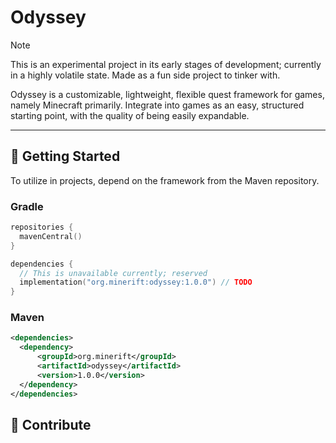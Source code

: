 # Odyssey

> [!NOTE]
> This is an experimental project in its early stages of development; currently in a highly volatile state. Made as a fun side project to tinker with.

Odyssey is a customizable, lightweight, flexible quest framework for games, namely Minecraft primarily. Integrate into games as an easy, structured starting point, with the quality of being easily expandable.

---

## 🧩 Getting Started
To utilize in projects, depend on the framework from the Maven repository.

### Gradle
```kotlin
repositories {
  mavenCentral()
}

dependencies {
  // This is unavailable currently; reserved
  implementation("org.minerift:odyssey:1.0.0") // TODO
}
```

### Maven
```xml
<dependencies>
  <dependency>
      <groupId>org.minerift</groupId>
      <artifactId>odyssey</artifactId>
      <version>1.0.0</version>
  </dependency>
</dependencies>
```

## 🦺 Contribute
